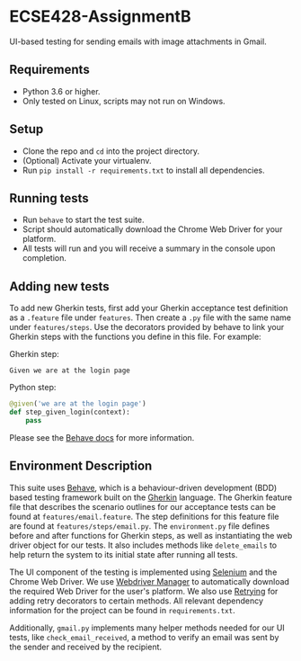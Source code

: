 # ECSE428-AssignmentB

UI-based testing for sending emails with image attachments in Gmail.

## Requirements

- Python 3.6 or higher.
- Only tested on Linux, scripts may not run on Windows.

## Setup

- Clone the repo and `cd` into the project directory.
- (Optional) Activate your virtualenv.
- Run `pip install -r requirements.txt` to install all dependencies.

## Running tests

- Run `behave` to start the test suite.
- Script should automatically download the Chrome Web Driver for your platform.
- All tests will run and you will receive a summary in the console upon completion.

## Adding new tests

To add new Gherkin tests, first add your Gherkin acceptance test definition as a `.feature` file under `features`. Then create a `.py` file with the same name under `features/steps`. Use the decorators provided by behave to link your Gherkin steps with the functions you define in this file. For example:

Gherkin step:

```text
Given we are at the login page
```

Python step:

```python
@given('we are at the login page')
def step_given_login(context):
    pass
```

Please see the [Behave docs](https://behave.readthedocs.io/en/latest/) for more information.

## Environment Description

This suite uses [Behave](https://github.com/behave/behave), which is a behaviour-driven development (BDD) based testing framework built on the [Gherkin](https://docs.cucumber.io/gherkin/) language. The Gherkin feature file that describes the scenario outlines for our acceptance tests can be found at `features/email.feature`. The step definitions for this feature file are found at `features/steps/email.py`. The `environment.py` file defines before and after functions for Gherkin steps, as well as instantiating the web driver object for our tests. It also includes methods like `delete_emails` to help return the system to its initial state after running all tests.

The UI component of the testing is implemented using [Selenium](https://pypi.org/project/selenium/) and the Chrome Web Driver. We use [Webdriver Manager](https://pypi.org/project/webdriver-manager/) to automatically download the required Web Driver for the user's platform. We also use [Retrying](https://pypi.org/project/retrying/) for adding retry decorators to certain methods. All relevant dependency information for the project can be found in `requirements.txt`.

Additionally, `gmail.py` implements many helper methods needed for our UI tests, like `check_email_received`, a method to verify an email was sent by the sender and received by the recipient.
